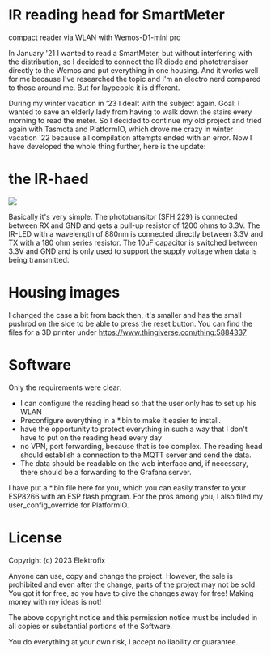 # IR reading head for SmartMeter
compact reader via WLAN with Wemos-D1-mini pro

In January '21 I wanted to read a SmartMeter, but without interfering with the distribution, so I decided to connect the IR diode and phototransisor directly to the Wemos and put everything in one housing. And it works well for me because I've researched the topic and I'm an electro nerd compared to those around me. But for laypeople it is different.

During my winter vacation in '23 I dealt with the subject again. Goal: I wanted to save an elderly lady from having to walk down the stairs every morning to read the meter. So I decided to continue my old project and tried again with Tasmota and PlatformIO, which drove me crazy in winter vacation '22 because all compilation attempts ended with an error.
Now I have developed the whole thing further, here is the update:
# the IR-haed
![](https://github.com/Elektrofix-OL/IR-reading-head-for-SmartMeter-V2/blob/main/Eagle/sch.gif)

Basically it's very simple. The phototransitor (SFH 229) is connected between RX and GND and gets a pull-up resistor of 1200 ohms to 3.3V. The IR-LED with a wavelength of 880nm is connected directly between 3.3V and TX with a 180 ohm series resistor.
The 10uF capacitor is switched between 3.3V and GND and is only used to support the supply voltage when data is being transmitted.

# Housing images
I changed the case a bit from back then, it's smaller and has the small pushrod on the side to be able to press the reset button.
You can find the files for a 3D printer under https://www.thingiverse.com/thing:5884337

# Software

Only the requirements were clear:
- I can configure the reading head so that the user only has to set up his WLAN
- Preconfigure everything in a *.bin to make it easier to install.
- have the opportunity to protect everything in such a way that I don't have to put on the reading head every day
- no VPN, port forwarding, because that is too complex. The reading head should establish a connection to the MQTT server and send the data.
- The data should be readable on the web interface and, if necessary, there should be a forwarding to the Grafana server.

I have put a *.bin file here for you, which you can easily transfer to your ESP8266 with an ESP flash program.
For the pros among you, I also filed my user_config_override for PlatformIO.

# License
Copyright (c) 2023 Elektrofix

Anyone can use, copy and change the project. However, the sale is prohibited and even after the change, parts of the project may not be sold. You got it for free, so you have to give the changes away for free! Making money with my ideas is not!

The above copyright notice and this permission notice must be included in all copies or substantial portions of the Software.

You do everything at your own risk, I accept no liability or guarantee.
